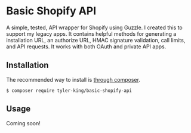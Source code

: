 # Basic Shopify API

A simple, tested, API wrapper for Shopify using Guzzle. I created this to support my legacy apps. It contains helpful methods for generating a installation URL, an authorize URL, HMAC signature validation, call limits, and API requests. It works with both OAuth and private API apps.

## Installation

The recommended way to install is [through composer](http://packagist.org).

    $ composer require tyler-king/basic-shopify-api

## Usage

Coming soon!

